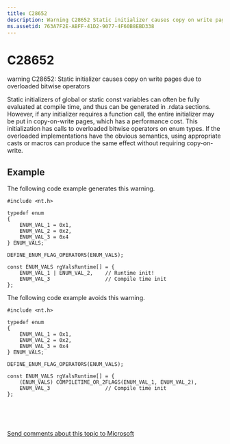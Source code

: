 ```yaml
---
title: C28652
description: Warning C28652 Static initializer causes copy on write pages due to overloaded bitwise operators.
ms.assetid: 763A7F2E-ABFF-41D2-9077-4F60B8EBD338
---
```


# C28652


warning C28652: Static initializer causes copy on write pages due to overloaded bitwise operators

Static initializers of global or static const variables can often be fully evaluated at compile time, and thus can be generated in .rdata sections. However, if any initializer requires a function call, the entire initializer may be put in copy-on-write pages, which has a performance cost. This initialization has calls to overloaded bitwise operators on enum types. If the overloaded implementations have the obvious semantics, using appropriate casts or macros can produce the same effect without requiring copy-on-write.

## <span id="Example"></span><span id="example"></span><span id="EXAMPLE"></span>Example


The following code example generates this warning.

```
#include <nt.h>

typedef enum
{
    ENUM_VAL_1 = 0x1,
    ENUM_VAL_2 = 0x2,
    ENUM_VAL_3 = 0x4
} ENUM_VALS;

DEFINE_ENUM_FLAG_OPERATORS(ENUM_VALS);

const ENUM_VALS rgValsRuntime[] = {
    ENUM_VAL_1 | ENUM_VAL_2,    // Runtime init!
    ENUM_VAL_3                  // Compile time init
};  

```

The following code example avoids this warning.

```
#include <nt.h>

typedef enum
{
    ENUM_VAL_1 = 0x1,
    ENUM_VAL_2 = 0x2,
    ENUM_VAL_3 = 0x4
} ENUM_VALS;

DEFINE_ENUM_FLAG_OPERATORS(ENUM_VALS);

const ENUM_VALS rgValsRuntime[] = {
    (ENUM_VALS) COMPILETIME_OR_2FLAGS(ENUM_VAL_1, ENUM_VAL_2),
    ENUM_VAL_3                  // Compile time init
};
```

 

 

[Send comments about this topic to Microsoft](mailto:wsddocfb@microsoft.com?subject=Documentation%20feedback%20[devtest\devtest]:%20C28652%20%20RELEASE:%20%2811/17/2016%29&body=%0A%0APRIVACY%20STATEMENT%0A%0AWe%20use%20your%20feedback%20to%20improve%20the%20documentation.%20We%20don't%20use%20your%20email%20address%20for%20any%20other%20purpose,%20and%20we'll%20remove%20your%20email%20address%20from%20our%20system%20after%20the%20issue%20that%20you're%20reporting%20is%20fixed.%20While%20we're%20working%20to%20fix%20this%20issue,%20we%20might%20send%20you%20an%20email%20message%20to%20ask%20for%20more%20info.%20Later,%20we%20might%20also%20send%20you%20an%20email%20message%20to%20let%20you%20know%20that%20we've%20addressed%20your%20feedback.%0A%0AFor%20more%20info%20about%20Microsoft's%20privacy%20policy,%20see%20http://privacy.microsoft.com/default.aspx. "Send comments about this topic to Microsoft")




